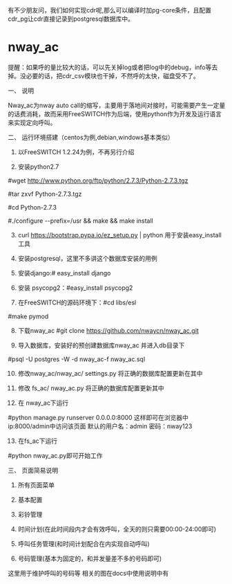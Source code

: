 有不少朋友问，我们如何实现cdr呢,那么可以编译时加pg-core条件，且配置cdr_pg让cdr直接记录到postgresql数据库中。

# nway_ac
提醒：如果呼的量比较大的话，可以先关掉log或者把log中的debug，info等去掉。没必要的话，把cdr_csv模块也干掉，不然呼的太快，磁盘受不了。

一、	说明

Nway_ac为nway auto call的缩写，主要用于落地间对接时，可能需要产生一定量的话费消耗，故而采用FreeSWITCH作为后端，使用python作为开发及运行语言来实现定向呼叫。


二、	运行环境搭建（centos为例,debian,windows基本类似）

1.	以FreeSWITCH 1.2.24为例，不再另行介绍

2.	安装python2.7


#wget http://www.python.org/ftp/python/2.7.3/Python-2.7.3.tgz

#tar zxvf Python-2.7.3.tgz

#cd Python-2.7.3

#./configure --prefix=/usr && make && make install


3.	curl https://bootstrap.pypa.io/ez_setup.py | python 用于安装easy_install工具

4.	安装postgresql，这里不多讲这个数据库安装的用例

5.	安装django:# easy_install django

6.	安装 psycopg2：#easy_install psycopg2

7.	在FreeSWITCH的源码环境下：#cd  libs/esl

   #make pymod

8.	下载nway_ac  #git clone https://github.com/nwaycn/nway_ac.git

9.	导入数据库，安装好的预创建数据库nway_ac 并进入db目录下

#psql  -U postgres  -W -d nway_ac-f nway_ac.sql


10.	修改nway_ac/nway_ac/ settings.py 将正确的数据库配置更新在其中

11.	修改 fs_ac/ nway_ac.py 将正确的数据库配置更新其中

12.	在 nway_ac下运行

#python manage.py runserver 0.0.0.0:8000
这样即可在浏览器中ip:8000/admin中访问该页面
默认的用户名：admin 密码：nway123

13.	在fs_ac下运行 

#python nway_ac.py即可开始工作

三、	页面简易说明
1.	所有页面菜单
 
2.	基本配置
 
3.	彩铃管理
 
4.	时间计划(在此时间段内才会有效呼叫，全天的则只需要00:00-24:00即可)
 
5.	呼叫任务管理(和时间计划配合在内实现自动呼叫)
 
6.	号码管理(基本为固定的，和并发量差不多的号码即可)
 
这里用于维护呼叫的号码等
相关的图在docs中使用说明中有
